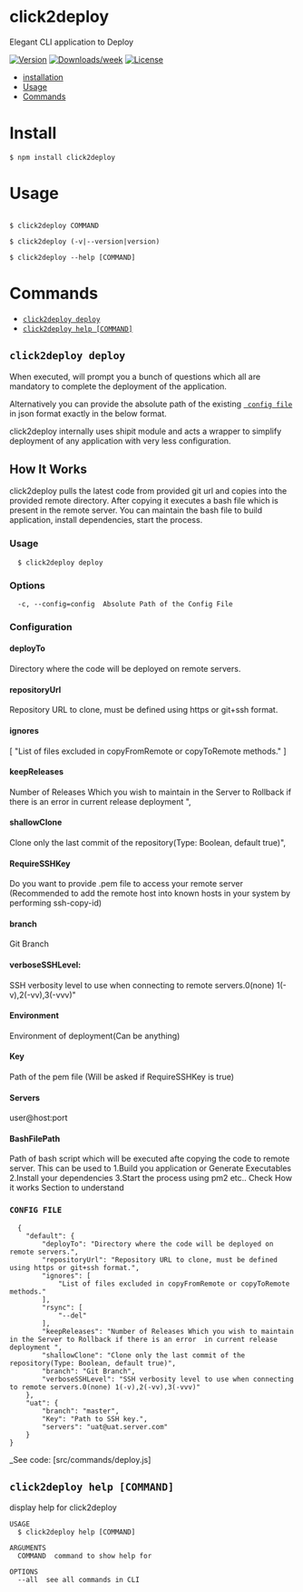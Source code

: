 click2deploy
============

Elegant CLI application to Deploy

[![Version](https://img.shields.io/npm/v/click2deploy.svg)](https://npmjs.org/package/click2deploy)
[![Downloads/week](https://img.shields.io/npm/dw/click2deploy.svg)](https://npmjs.org/package/click2deploy)
[![License](https://img.shields.io/npm/l/click2deploy.svg)](https://github.com/cli/click2deploy/blob/master/package.json)

<!-- toc -->
* [installation](#install)
* [Usage](#usage)
* [Commands](#commands)
<!-- tocstop -->
# Install
```
$ npm install click2deploy
```
# Usage
<!-- usage -->
```

$ click2deploy COMMAND

$ click2deploy (-v|--version|version)

$ click2deploy --help [COMMAND]

```
<!-- usagestop -->
# Commands
<!-- commands -->
* [`click2deploy deploy`](#click2deploy-deploy)
* [`click2deploy help [COMMAND]`](#click2deploy-help-command)

## `click2deploy deploy`

When executed, will prompt you a bunch of questions which all are mandatory to complete the deployment of the application.

Alternatively you can provide the absolute path of the existing [` config file`](#CONFIG-FILE) in json format exactly in
the below format.

click2deploy internally uses shipit module and acts a wrapper to simplify deployment of any application with very less configuration.

<!--head-->
## How It Works
click2deploy pulls the latest code from provided git url and copies into the provided remote directory.
After copying it executes a bash file which is present in the remote server. 
You can maintain the bash file to build application, install dependencies, start the process.
<!--head-->
<!-- head-->
### Usage
<!-- head-->
```
  $ click2deploy deploy
```
<!-- head-->
### Options
<!-- head-->
```
  -c, --config=config  Absolute Path of the Config File
```
<!-- question-->
### Configuration
<!-- question-->
<!--param-->
#### deployTo
<!--param-->
Directory where the code will be deployed on remote servers.

<!--param-->
#### repositoryUrl
<!--param-->
Repository URL to clone, must be defined using https or git+ssh format.

<!--param-->
#### ignores
<!--param-->
[
			"List of files excluded in copyFromRemote or copyToRemote methods."
]
<!--param-->
#### keepReleases
<!--param-->
Number of Releases Which you wish to maintain in the Server to Rollback if there is an error  in current release deployment ",
		
<!--param-->
#### shallowClone
<!--param-->
Clone only the last commit of the repository(Type: Boolean, default true)",
		
<!--param-->
#### RequireSSHKey
<!--param-->
Do you want to provide .pem file to access your remote server (Recommended to add the remote host into known hosts in your system by performing ssh-copy-id)
<!--param-->
#### branch
<!--param-->
Git Branch

<!--param-->
#### verboseSSHLevel:
<!--param-->
SSH verbosity level to use when connecting to remote servers.0(none) 1(-v),2(-vv),3(-vvv)"
	
<!--param-->
#### Environment
<!--param-->
Environment of deployment(Can be anything)

<!--param-->
#### Key
<!--param-->
Path of the pem file (Will be asked if RequireSSHKey is true)

<!--param-->
#### Servers
<!--param-->
user@host:port

<!--param-->
#### BashFilePath
<!--param-->
Path of bash script which will be executed afte copying the code to remote server.
This can be used to 
1.Build you application or Generate Executables
2.Install your dependencies
3.Start the process using pm2 etc..
Check How it works Section to understand
<!-- head-->
### `CONFIG FILE`
<!-- head-->
```
  {
	"default": {
		"deployTo": "Directory where the code will be deployed on remote servers.",
		"repositoryUrl": "Repository URL to clone, must be defined using https or git+ssh format.",
		"ignores": [
			"List of files excluded in copyFromRemote or copyToRemote methods."
		],
		"rsync": [
			"--del"
		],
		"keepReleases": "Number of Releases Which you wish to maintain in the Server to Rollback if there is an error  in current release deployment ",
		"shallowClone": "Clone only the last commit of the repository(Type: Boolean, default true)",
		"branch": "Git Branch",
		"verboseSSHLevel": "SSH verbosity level to use when connecting to remote servers.0(none) 1(-v),2(-vv),3(-vvv)"
	},
	"uat": {
		"branch": "master",
		"Key": "Path to SSH key.",
		"servers": "uat@uat.server.com"
	}
}
```

_See code: [src/commands/deploy.js]

## `click2deploy help [COMMAND]`

display help for click2deploy

```
USAGE
  $ click2deploy help [COMMAND]

ARGUMENTS
  COMMAND  command to show help for

OPTIONS
  --all  see all commands in CLI
```
